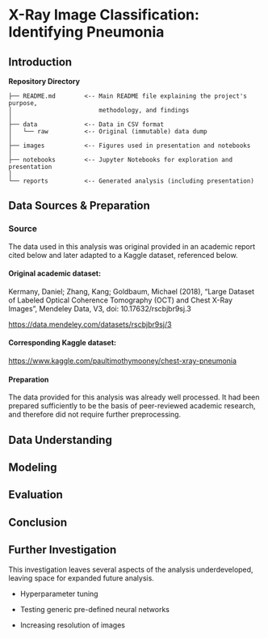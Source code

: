 # X-Ray Image Classification: Identifying Pneumonia

## Introduction



**Repository Directory**

```
├── README.md        <-- Main README file explaining the project's purpose,
│                        methodology, and findings
│
├── data             <-- Data in CSV format
│   └── raw          <-- Original (immutable) data dump
│
├── images           <-- Figures used in presentation and notebooks
│
├── notebooks        <-- Jupyter Notebooks for exploration and presentation
│
└── reports          <-- Generated analysis (including presentation)
```




## Data Sources & Preparation
### Source
The data used in this analysis was original provided in an academic report cited below and later adapted to a Kaggle dataset, referenced below.

#### Original academic dataset:

Kermany, Daniel; Zhang, Kang; Goldbaum, Michael (2018), “Large Dataset of Labeled Optical Coherence Tomography (OCT) and Chest X-Ray Images”, Mendeley Data, V3, doi: 10.17632/rscbjbr9sj.3

https://data.mendeley.com/datasets/rscbjbr9sj/3


#### Corresponding Kaggle dataset: 

https://www.kaggle.com/paultimothymooney/chest-xray-pneumonia


#### Preparation
The data provided for this analysis was already well processed. It had been prepared sufficiently to be the basis of peer-reviewed academic research, and therefore did not require further preprocessing.


## Data Understanding




## Modeling
 


## Evaluation



## Conclusion




## Further Investigation
This investigation leaves several aspects of the analysis underdeveloped, leaving space for expanded future analysis. 

- Hyperparameter tuning

- Testing generic pre-defined neural networks

- Increasing resolution of images

